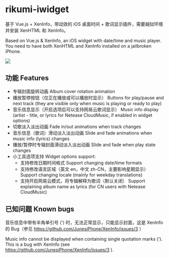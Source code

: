 # rikumi-iwidget

基于 Vue.js + XenInfo，带动效的 iOS 桌面时间 + 歌词显示插件，需要越狱环境并安装 XenHTML 和 XenInfo。

Based on Vue.js & XenInfo, an iOS widget with date/time and music player. You need to have both XenHTML and XenInfo installed on a jailbroken iPhone.

![](https://ws4.sinaimg.cn/large/006tNbRwgy1fueu0xubp3j31kw0pb4i0.jpg)

## 功能 Features

- 专辑封面旋转动画 Album cover rotation animation
- 播放暂停按钮（仅正在播放或可以播放时显示） Buttons for play/pause and next track (they are visible only when music is playing or ready to play)
- 音乐信息显示（开启选项后可以支持网易云歌词显示） Music info display (artist - title, or lyrics for Netease CloudMusic, if enabled in widget options)
- 切歌淡入淡出动画 Fade in/out animations when track changes
- 音乐信息（歌词）滑动淡入淡出动画 Slide and fade animations when music info (lyrics) changes
- 播放/暂停时专辑封面滑动淡入淡出动画 Slide and fade when play state changes
- 小工具选项支持 Widget options support:
  - 支持修改日期时间格式 Support changing date/time formats
  - 支持修改语言区域（英文 en，中文 zh-CN，主要影响星期显示） Support changing locale (mainly for weekday translations)
  - 支持开启网易云模式，将专辑解释为歌词（默认关闭） Support explaining album name as lyrics (for CN users with Netease CloudMusic)
    
## 已知问题 Known bugs

音乐信息中带有半角单引号 (') 时，无法正常显示，只能显示封面，这是 XenInfo 的 Bug（参见 https://github.com/JunesiPhone/XenInfo/issues/3 ）

Music info cannot be displayed when containing single quotation marks ('). This is a bug with XenInfo (see https://github.com/JunesiPhone/XenInfo/issues/3 ).
